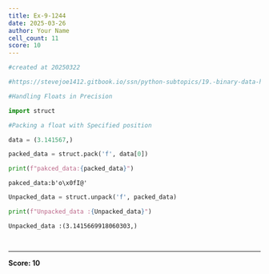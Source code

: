 ```yaml
---
title: Ex-9-1244
date: 2025-03-26
author: Your Name
cell_count: 11
score: 10
---
```


```python
#created at 20250322
```


```python
#https://stevejoe1412.gitbook.io/ssn/python-subtopics/19.-binary-data-handling
```


```python
#Handling Floats in Precision
```


```python
import struct 
```


```python
#Packing a float with Specified position
```


```python
data = (3.141567,)
```


```python
packed_data = struct.pack('f', data[0])
```


```python
print(f"pakced_data:{packed_data}")
```

    pakced_data:b'o\x0fI@'



```python
Unpacked_data = struct.unpack('f', packed_data)

```


```python
print(f"Unpacked_data :{Unpacked_data}")
```

    Unpacked_data :(3.1415669918060303,)



```python
    
```


---
**Score: 10**